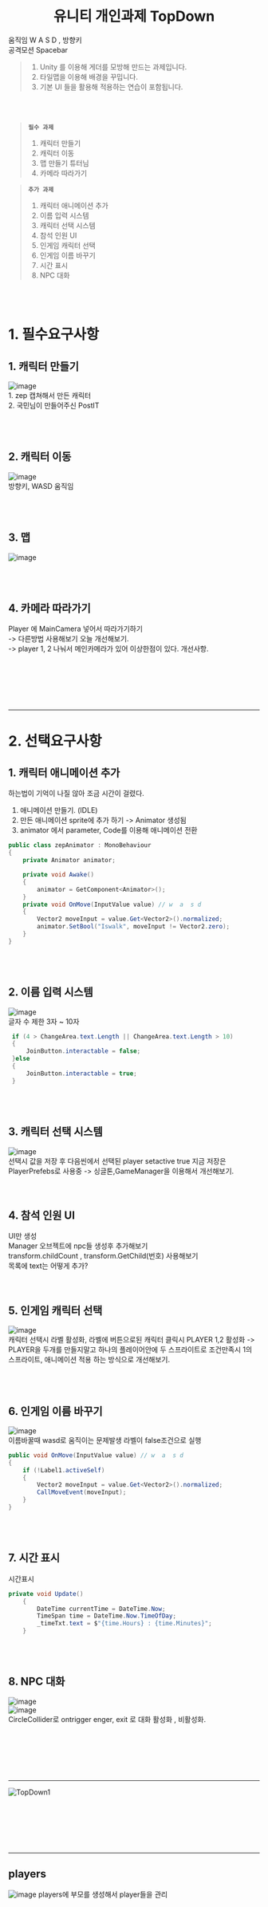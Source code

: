 

<BR><BR>



<center><H1> 유니티 개인과제 TopDown </H1></center>

움직임 W A S D , 방향키    
공격모션 Spacebar

> 1. Unity 를 이용해 게더를 모방해 만드는 과제입니다.  
> 2. 타일맵을 이용해 배경을 꾸밉니다.  
> 3. 기본 UI 들을 활용해 적용하는 연습이 포함됩니다.  

<br><br>

> **`필수 과제`**  
> 1. 캐릭터 만들기  
> 2. 캐릭터 이동  
> 3. 맵 만들기 튜터님   
> 4. 카메라 따라가기  


> **`추가 과제`**  
> 1. 캐릭터 애니메이션 추가  
> 2. 이름 입력 시스템  
> 3. 캐릭터 선택 시스템  
> 4. 참석 인원 UI  
> 5. 인게임 캐릭터 선택  
> 6. 인게임 이름 바꾸기  
> 7. 시간 표시  
> 8. NPC 대화  


<br><br>

# 1. 필수요구사항

## 1. 캐릭터 만들기

![image](https://github.com/levell1/levell1.github.io/assets/96651722/ee0f198c-ae48-4d35-831c-505af0be8897)  
1.&nbsp;zep 캡쳐해서 만든 캐릭터  
2.&nbsp;국민님이 만들어주신 PostIT  

<br><br>

## 2. 캐릭터 이동
![image](https://github.com/levell1/levell1.github.io/assets/96651722/a53f3c28-6179-4617-ba98-e69b47c930ae)  
방향키, WASD 움직임

<br><br>

## 3. 맵
![image](https://github.com/levell1/levell1.github.io/assets/96651722/fc62bf47-ca43-41e7-9879-19aaaa018971)

<br><br>

## 4. 카메라 따라가기
Player 에 MainCamera 넣어서 따라가기하기  
-> 다른방법 사용해보기  오늘 개선해보기.  
-> player 1, 2 나눠서 메인카메라가 있어 이상한점이 있다. 개선사항.   

<br><br><br><br><br>
- - - 

# 2. 선택요구사항

## 1. 캐릭터 애니메이션 추가  
하는법이 기억이 나질 않아 조금 시간이 걸렸다.  
1. 애니메이션 만들기. (IDLE)  
2. 만든 애니메이션 sprite에 추가 하기  -> Animator 생성됨  
3. animator 에서 parameter, Code를 이용해 애니메이션 전환  

<div class="notice--primary" markdown="1"> 

```c#
public class zepAnimator : MonoBehaviour
{
    private Animator animator;

    private void Awake()
    {
        animator = GetComponent<Animator>();
    }
    private void OnMove(InputValue value) // w  a  s d
    {
        Vector2 moveInput = value.Get<Vector2>().normalized;
        animator.SetBool("Iswalk", moveInput != Vector2.zero);
    }
}
```
</div>

<br><br>

## 2. 이름 입력 시스템  
![image](https://github.com/levell1/levell1.github.io/assets/96651722/f3fc8791-d22c-4bb7-9bab-3100bbcfbbe9)  
글자 수 제한 3자 ~ 10자 

<div class="notice--primary" markdown="1"> 

```c#
 if (4 > ChangeArea.text.Length || ChangeArea.text.Length > 10) 
 {
     JoinButton.interactable = false;
 }else 
 {
     JoinButton.interactable = true;
 }
```
</div>

<br><br>

## 3. 캐릭터 선택 시스템  
![image](https://github.com/levell1/levell1.github.io/assets/96651722/ee0f198c-ae48-4d35-831c-505af0be8897)  
선택시 값을 저장 후 다음씬에서 선택된 player setactive true
지금 저장은 PlayerPrefebs로 사용중 -> 싱글톤,GameManager을 이용해서 개선해보기.  
<br><br>

## 4. 참석 인원 UI  
UI만 생성  
Manager 오브젝트에 npc들 생성후 추가해보기  
transform.childCount , transform.GetChild(번호) 사용해보기  
목록에 text는 어떻게 추가?  
<br><br>

## 5. 인게임 캐릭터 선택  
![image](https://github.com/levell1/levell1.github.io/assets/96651722/f32607d5-3a98-4a10-af1a-24c1328cb101)  
캐릭터 선택시 라벨 활성화, 라벨에 버튼으로된 캐릭터 클릭시 PLAYER 1,2 활성화
-> PLAYER을 두개를 만들지말고 하나의 플레이어안에 두 스프라이트로 조건만족시 1의 스프라이트, 애니메이션 적용 하는 방식으로 개선해보기.

<br><br>

## 6. 인게임 이름 바꾸기  
![image](https://github.com/levell1/levell1.github.io/assets/96651722/f0203763-d822-4707-b585-0dc98252fc9e)  
이름바꿀때 wasd로 움직이는 문제발생 라벨이 false조건으로 실행
<div class="notice--primary" markdown="1"> 

```c#
public void OnMove(InputValue value) // w  a  s d
{
    if (!Label1.activeSelf)
    {
        Vector2 moveInput = value.Get<Vector2>().normalized;
        CallMoveEvent(moveInput);
    }
}
```
</div>

<br><br>

## 7. 시간 표시  
시간표시

<div class="notice--primary" markdown="1"> 

```c#
private void Update()
    {
        DateTime currentTime = DateTime.Now;
        TimeSpan time = DateTime.Now.TimeOfDay;
        _timeTxt.text = $"{time.Hours} : {time.Minutes}";
    }

```
</div>
    
<br><br>

## 8. NPC 대화  
![image](https://github.com/levell1/levell1.github.io/assets/96651722/5c6eb70a-7c0f-4333-bf77-611dba089794)    
![image](https://github.com/levell1/levell1.github.io/assets/96651722/e59c101b-028f-4384-b487-7c192b3f9f91)  
CircleCollider로 ontrigger enger, exit 로 대화 활성화 , 비활성화.

<br><br><br><br><br>
- - - 

![TopDown1](https://github.com/levell1/levell1.github.io/assets/96651722/1fc33cba-8373-4509-a8bf-7ad31907ffaf)

<br><br><br><br><br>
- - - 

## players
![image](https://github.com/levell1/levell1.github.io/assets/96651722/3c4f3add-9eab-4378-b110-72e00795c78d)
players에 부모를 생성해서 player들을 관리

<br><br>

## GameManager  
1번째 씬에서 GameManager를 생성하고  
2번째 씬에서 gamemanager에 필요한 오브젝트를 넣어주는 방식을 사용하였습니다.  
SceneSetting이라는 오브젝트,스크립트를 만들고 awake에서 gamemanager에 접근  
![image](https://github.com/levell1/levell1.github.io/assets/96651722/f769c403-1106-4678-9fcb-890aae481220)
<div class="notice--primary" markdown="1"> 

```c#
public class SceneSetting : MonoBehaviour
{
    [SerializeField] private GameObject zep;
    [SerializeField] private GameObject postit;
    // Start is called before the first frame update
    private void Awake()
    {
        GameManager.Instance.zep = zep;
        GameManager.Instance.postit = postit;
    }

}
```
</div>

지금상황의 개선이고 처음부터 더 좋은 방법이 있다고 하였고 어떤방법인지 알아봐야 될 거 같습니다.  

<br><br><br><br><br>
- - - 


# 잡담,느낀점
유니티 첫 개인과제로 하나의 게임? 을 만들면서 많은 생각이 들었습니다.  

> - 스크립트 관리는 잘 된 건지.  
> - 이 메서드가 이 스크립트에 들어있는 게 맞는지.  
> - 게임매니저의 주 역할은 무엇인지  
> - 싱글톤? 디자인 패턴?  
> - 막히는 게 있을 때 내가 선택한 방법이 좋은 방법인지  
> - public private, [SerializeField] 에 대한 정확한 사용하는 이유.  

**가장 큰 걱정은 내가 잘 하고 있는지에 대한 의심? 인 거 같습니다.**  


<br><br>
- - - 


